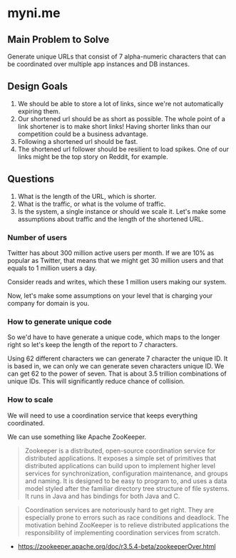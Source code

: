 # myni.me

## Main Problem to Solve

Generate unique URLs that consist of 7 alpha-numeric characters that can be coordinated over multiple app instances and DB instances.

## Design Goals

1. We should be able to store a lot of links, since we're not automatically expiring them.
1. Our shortened url should be as short as possible. The whole point of a link shortener is to make short links! Having shorter links than our competition could be a business advantage.
1. Following a shortened url should be fast.
1. The shortened url follower should be resilient to load spikes. One of our links might be the top story on Reddit, for example.

## Questions

1. What is the length of the URL, which is shorter. 
1. What is the traffic, or what is the volume of traffic. 
1. Is the system, a single instance or should we scale it. Let's make some assumptions about traffic and the length of the shortened URL.

### Number of users

Twitter has about 300 million active users per month. If we are 10% as popular as Twitter, that means that we might get 30 million users and that equals to 1 million users a day.

Consider reads and writes, which these 1 million users making our system.

Now, let's make some assumptions on your level that is charging your company for domain is you.

### How to generate unique code

So we'd have to have generate a unique code, which maps to the longer right so let's keep the length of the report to 7 characters.

Using 62 different characters we can generate 7 character the unique ID. It is based in, we can only we can generate seven characters unique ID. We can get 62 to the power of seven. That is about 3.5 trillion combinations of unique IDs. This will significantly reduce chance of collision.

### How to scale

We will need to use a coordination service that keeps everything coordinated.

We can use something like Apache ZooKeeper.

> Zookeeper is a distributed, open-source coordination service for distributed applications. It exposes a simple set of primitives that distributed applications can build upon to implement higher level services for synchronization, configuration maintenance, and groups and naming. It is designed to be easy to program to, and uses a data model styled after the familiar directory tree structure of file systems. It runs in Java and has bindings for both Java and C.

> Coordination services are notoriously hard to get right. They are especially prone to errors such as race conditions and deadlock. The motivation behind ZooKeeper is to relieve distributed applications the responsibility of implementing coordination services from scratch.

- https://zookeeper.apache.org/doc/r3.5.4-beta/zookeeperOver.html